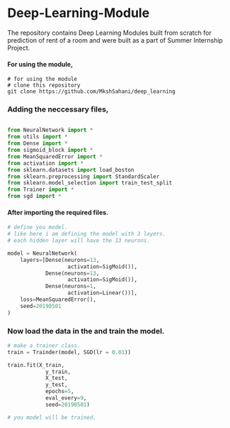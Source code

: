 # Deep-Learning-Module
The repository contains Deep Learning Modules built from scratch for prediction of rent of a room and were built as a part of Summer Internship Project.

#### For using the module, 
```git 
# for using the module 
# clone this repository 
git clone https://github.com/MkshSahani/deep_learning 
```

### Adding the neccessary files, 
```python

from NeuralNetwork import *
from utils import *
from Dense import *
from sigmoid_block import *
from MeanSquaredError import *
from activation import *
from sklearn.datasets import load_boston
from sklearn.preprocessing import StandardScaler
from sklearn.model_selection import train_test_split
from Trainer import *
from sgd import *

```

#### After importing the required files. 

```python
# define you model. 
# like here i am defining the model with 3 layers. 
# each hidden layer will have the 13 neurons. 

model = NeuralNetwork(
    layers=[Dense(neurons=13,
                   activation=SigMoid()),
            Dense(neurons=13,
                   activation=SigMoid()),
            Dense(neurons=1,
                   activation=Linear())],
    loss=MeanSquaredError(),
    seed=20190501
)

```
### Now load the data in the and train the model. 

```python 
# make a trainer class. 
train = Trainder(model, SGD(lr = 0.01))

train.fit(X_train,
            y_train,
            X_test,
            y_test,
            epochs=5,
            eval_every=9,
            seed=20190501)

# you model will be trained. 